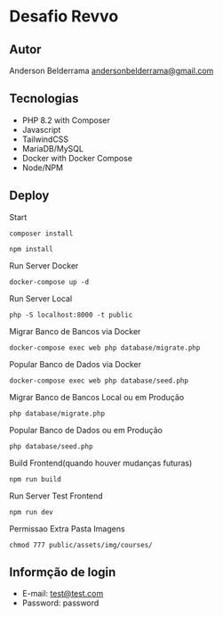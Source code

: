 # Desafio Revvo

## Autor

Anderson Belderrama
andersonbelderrama@gmail.com

## Tecnologias

- PHP 8.2 with Composer
- Javascript
- TailwindCSS
- MariaDB/MySQL 
- Docker with Docker Compose
- Node/NPM

## Deploy

Start

`composer install`

`npm install`

Run Server Docker

`docker-compose up -d`

Run Server Local

`php -S localhost:8000 -t public`

Migrar Banco de Bancos via Docker

`docker-compose exec web php database/migrate.php`

Popular Banco de Dados via Docker

`docker-compose exec web php database/seed.php`

Migrar Banco de Bancos Local ou em Produção

`php database/migrate.php`

Popular Banco de Dados ou em Produção

`php database/seed.php`

Build Frontend(quando houver mudanças futuras)

`npm run build`

Run Server Test Frontend

`npm run dev`

Permissao Extra Pasta Imagens

`chmod 777 public/assets/img/courses/`

## Informção de login

- E-mail: test@test.com
- Password: password

